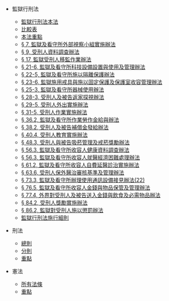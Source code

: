 <!-- _navbar.md -->

* 監獄行刑法
  * [監獄行刑法本法](01.jian.xing/001.ben.fa.md)
  * [比較表](01.jian.xing/002.bi.jiao)
  * [本法重點](01.jian.xing/003.tong.zheng)
  * [§ 7, 監獄及看守所外部視察小組實施辦法](01.jian.xing/004.ban.fa.01)
  * [§ 9, 受刑人資料調查辦法](01.jian.xing/005.ban.fa.02)
  * [§ 17, 監獄受刑人移監作業辦法](01.jian.xing/006.ban.fa.03)
  * [§ 21-6, 監獄及看守所科技設備設置與使用及管理辦法](01.jian.xing/007.ban.fa.04)
  * [§ 22-5, 監獄及看守所施以隔離保護辦法](01.jian.xing/008.ban.fa.05)
  * [§ 23-6, 監獄施用戒具與施以固定保護及保護室收容管理辦法](01.jian.xing/009.ban.fa.06)
  * [§ 25-3, 監獄及看守所器械使用辦法](01.jian.xing/010.ban.fa.07)
  * [§ 28-3, 受刑人及被告返家探視辦法](01.jian.xing/011.ban.fa.08)
  * [§ 29-5, 受刑人外出實施辦法](01.jian.xing/012.ban.fa.09)
  * [§ 31-5, 受刑人作業實施辦法](01.jian.xing/013.ban.fa.10)
  * [§ 36.2, 監獄及看守所作業勞作金給與辦法](01.jian.xing/014.ban.fa.11)
  * [§ 38.2, 受刑人及被告補償金發給辦法](01.jian.xing/015.ban.fa.12)
  * [§ 40.4, 受刑人教育實施辦法](01.jian.xing/016.ban.fa.13)
  * [§ 48.3, 受刑人與被告吸菸管理及戒菸獎勵辦法](01.jian.xing/017.ban.fa.14)
  * [§ 56.3, 監獄及看守所收容人健康資料調查辦法](01.jian.xing/018.ban.fa.15)
  * [§ 56.3, 監獄及看守所收容人就醫經濟困難處理辦法](01.jian.xing/019.ban.fa.16)
  * [§ 61.2, 監獄及看守所收容人自費延醫診治實施辦法](01.jian.xing/020.ban.fa.17)
  * [§ 63.6, 受刑人保外醫治審核基準及管理辦法](01.jian.xing/021.ban.fa.18)
  * [§ 73.3, 監獄及看守所辦理使用通訊設備接見辦法(22)](01.jian.xing/022.ban.fa.19)
  * [§ 76.5, 監獄及看守所收容人金錢與物品保管及管理辦法](01.jian.xing/023.ban.fa.20)
  * [§ 77.4, 外界對受刑人及被告送入金錢與飲食及必需物品辦法](01.jian.xing/024.ban.fa.21)
  * [§ 84.2, 受刑人獎勵實施辦法](01.jian.xing/025.ban.fa.22)
  * [§ 86.2, 監獄對受刑人施以懲罰辦法](01.jian.xing/026.ban.fa.23)
  * [監獄行刑法施行細則](01.jian.xing/027.ban.fa.24)

* 刑法
  * [總則](02.xing.fa/xing.fa.01.md)
  * [分則](02.xing.fa/xing.fa.02.md)
  * [重點](02.xing.fa/xing.fa.03.summary.md)

* 憲法
  * [所有法條](/06.xian.fa/001.orignal.statement)
  * [重點](/06.xian.fa/002.notes)



